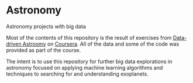 # Astronomy
Astronomy projects with big data

Most of the contents of this repository is the result of exercises from [Data-driven Astroomy](https://www.coursera.org/learn/data-driven-astronomy) on [Coursera](https://www.coursera.org). All of the data and some of the code was provided as part of the course.

The intent is to use this repository for further big data explorations in astronomy focused on applying machine learning algorithms and techniques to searching for and understanding exoplanets.